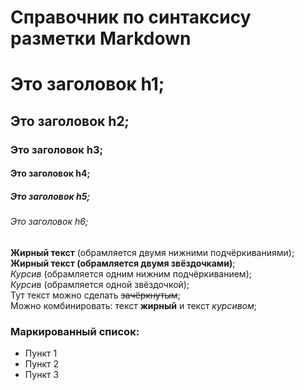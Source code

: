 # Справочник по синтаксису разметки Markdown  

# Это заголовок h1;  
## Это заголовок h2;  
### Это заголовок h3;  
#### Это заголовок h4;  
##### Это заголовок h5;  
###### Это заголовок h6;  
__Жирный текст__ (обрамляется двумя нижними подчёркиваниями);  
**Жирный текст (обрамляется двумя звёздочками)**;  
_Курсив_ (обрамляется одним нижним подчёркиванием);  
*Курсив* (обрамляется одной звёздочкой);  
Тут текст можно сделать ~~зачёркнутым~~;  
Можно комбинировать: текст **жирный** и текст *курсивом*;  
  
### Маркированный список:  
+ Пункт 1  
+ Пункт 2  
+ Пункт 3  